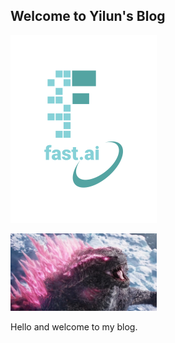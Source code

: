 ## Welcome to Yilun's Blog



  ![Image of fast.ai logo](images/logo.png)
 
  <img src="images/God.png" alt="images/God.png" width="234" heigh='300'>


  Hello and welcome to my blog. 



